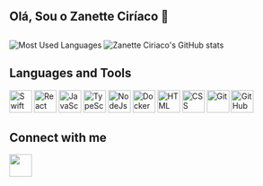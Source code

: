 ## Olá, Sou o Zanette Ciríaco 👋

<!--
**ZanetteCiriaco/zanetteciriaco** is a ✨ _special_ ✨ repository because its `README.md` (this file) appears on your GitHub profile.

Here are some ideas to get you started:

- 🔭 I’m currently working on ...
- 🌱 I’m currently learning ...
- 👯 I’m looking to collaborate on ...
- 🤔 I’m looking for help with ...
- 💬 Ask me about ...
- 📫 How to reach me: ...
- 😄 Pronouns: ...
- ⚡ Fun fact: ...
-->

##

![Most Used Languages](https://github-readme-stats.vercel.app/api/top-langs/?username=ZanetteCiriaco&layout=compact&langs_count=7&theme=dark)
![Zanette Ciriaco's GitHub stats](https://github-readme-stats.vercel.app/api?username=ZanetteCiriaco&show_icons=true&theme=dark)


## Languages and Tools

<img src="https://cdn.jsdelivr.net/gh/devicons/devicon/icons/swift/swift-original.svg" title="Swift" width="40" height="40"/> <img
src="https://cdn.jsdelivr.net/gh/devicons/devicon/icons/react/react-original.svg" title="React" width="40" height="40"/> <img src="https://cdn.jsdelivr.net/gh/devicons/devicon/icons/javascript/javascript-original.svg" title="JavaScript" width="40" height="40"/> <img src="https://cdn.jsdelivr.net/gh/devicons/devicon/icons/typescript/typescript-original.svg" title="TypeScript" width="40" height="40"/> <img src="https://cdn.jsdelivr.net/gh/devicons/devicon@latest/icons/nodejs/nodejs-plain-wordmark.svg" title="NodeJs" width="40" height="40"/> <img
src="https://cdn.jsdelivr.net/gh/devicons/devicon@latest/icons/docker/docker-plain-wordmark.svg" title="Docker" widht="40" height="40"/> <img
src="https://cdn.jsdelivr.net/gh/devicons/devicon/icons/html5/html5-original.svg" title="HTML" width="40" height="40"/> <img src="https://cdn.jsdelivr.net/gh/devicons/devicon/icons/css3/css3-original.svg" title="CSS" width="40" height="40"/>  <img src="https://cdn.jsdelivr.net/gh/devicons/devicon/icons/git/git-original.svg" title="Git" width="40" height="40" /> <img src="https://cdn.jsdelivr.net/gh/devicons/devicon/icons/github/github-original.svg" title="GitHub" width="40" height="40"/>


## Connect with me

<a href="https://www.linkedin.com/in/zanetteciriaco/" >
  <img src="https://cdn.jsdelivr.net/gh/devicons/devicon/icons/linkedin/linkedin-original.svg" width="40" height="40"/>
</a>
